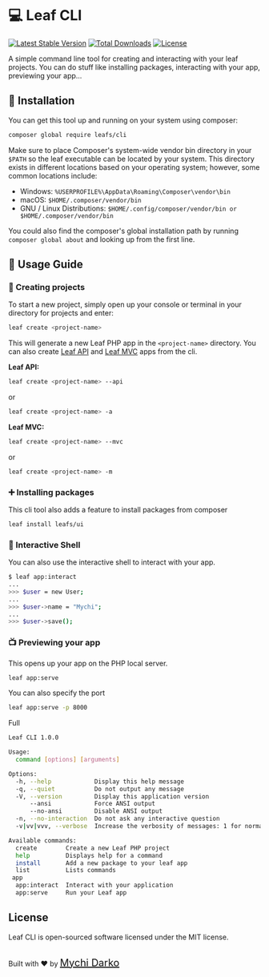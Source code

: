 # 💻 Leaf CLI

[![Latest Stable Version](https://poser.pugx.org/leafs/cli/v/stable)](https://packagist.org/packages/leafs/cli)
[![Total Downloads](https://poser.pugx.org/leafs/cli/downloads)](https://packagist.org/packages/leafs/cli)
[![License](https://poser.pugx.org/leafs/cli/license)](https://packagist.org/packages/leafs/cli)

A simple command line tool for creating  and interacting with your leaf projects. You can do stuff like installing packages, interacting with your app, previewing your app...

## 📂 Installation

You can get this tool up and running on your system using composer:

```bash
composer global require leafs/cli
```

Make sure to place Composer's system-wide vendor bin directory in your `$PATH` so the leaf executable can be located by your system. This directory exists in different locations based on your operating system; however, some common locations include:

- Windows: `%USERPROFILE%\AppData\Roaming\Composer\vendor\bin`
- macOS: `$HOME/.composer/vendor/bin`
- GNU / Linux Distributions: `$HOME/.config/composer/vendor/bin or $HOME/.composer/vendor/bin`

You could also find the composer's global installation path by running `composer global about` and looking up from the first line.

## 📕 Usage Guide

### 🚧 Creating projects

To start a new project, simply open up your console or terminal in your directory
for projects and enter:

```bash
leaf create <project-name>
```

This will generate a new Leaf PHP app in the `<project-name>` directory. You can also create [Leaf API](leaf-api/) and [Leaf MVC](https://github.com/leafsphp/leafmvc) apps from the cli.

**Leaf API:**

```bash
leaf create <project-name> --api
```

or

```bash
leaf create <project-name> -a
```

**Leaf MVC:**

```bash
leaf create <project-name> --mvc
```

or

```bash
leaf create <project-name> -m
```

### ➕ Installing packages

This cli tool also adds a feature to install packages from composer

```bash
leaf install leafs/ui
```

### 🧿 Interactive Shell

You can also use the interactive shell to interact with your app.

```bash
$ leaf app:interact
...
>>> $user = new User;
...
>>> $user->name = "Mychi";
...
>>> $user->save();
```

### 📺 Previewing your app

This opens up your app on the PHP local server.

```bash
leaf app:serve
```

You can also specify the port

```bash
leaf app:serve -p 8000
```

Full

```bash
Leaf CLI 1.0.0

Usage:
  command [options] [arguments]

Options:
  -h, --help            Display this help message
  -q, --quiet           Do not output any message
  -V, --version         Display this application version
      --ansi            Force ANSI output
      --no-ansi         Disable ANSI output
  -n, --no-interaction  Do not ask any interactive question
  -v|vv|vvv, --verbose  Increase the verbosity of messages: 1 for normal output, 2 for more verbose output and 3 for debug

Available commands:
  create        Create a new Leaf PHP project
  help          Displays help for a command
  install       Add a new package to your leaf app
  list          Lists commands
 app
  app:interact  Interact with your application
  app:serve     Run your Leaf app
```

## License

Leaf CLI is open-sourced software licensed under the MIT license.

<br>
Built with ❤ by <a href="https://mychi.netlify.com" style="font-size: 20px; color: #111;" target="_blank">Mychi Darko</a>
